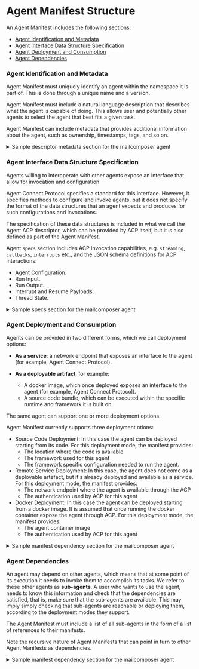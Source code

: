 # Agent Manifest Structure

An Agent Manifest includes the following sections:

* [Agent Identification and Metadata](#agent-identification-and-metadata)
* [Agent Interface Data Structure Specification](#agent-interface-data-structure-specification)
* [Agent Deployment and Consumption](#agent-deployment-and-consumption)
* [Agent Dependencies](#agent-dependencies)

### Agent Identification and Metadata

Agent Manifest must uniquely identify an agent within the namespace it is part of. This is done through a unique name and a version.

Agent Manifest must include a natural language description that describes what the agent is capable of doing. This allows user and potentially other agents to select the agent that best fits a given task.

Agent Manifest can include metadata that provides additional information about the agent, such as ownership, timestamps, tags, and so on.


<details>
<summary>Sample descriptor metadata section for the mailcomposer agent</summary>

```json
{
  "metadata": {
    "ref": {
      "name": "org.agntcy.mailcomposer",
      "version": "0.0.1",
      "url": "https://github.com/agntcy/acp-spec/blob/main/docs/sample_acp_descriptors/mailcomposer.json"
    },
    "description": "This agent is able to collect user intent through a chat interface and compose wonderful emails based on that."
  }
  ...
}
```

Metadata for a mail composer agent named `org.agntcy.mailcomposer` version `0.0.1`.

</details>


<a id="agent-interface-data-structure-specification"></a>
### Agent Interface Data Structure Specification
Agents willing to interoperate with other agents expose an interface that allow for invocation and configuration.

Agent Connect Protocol specifies a standard for this interface. However, it specifies methods to configure and invoke agents, but it does not specify the format of the data structures that an agent expects and produces for such configurations and invocations.

The specification of these data structures is included in what we call the Agent ACP descriptor, which can be provided by ACP itself, but it is also defined as part of the Agent Manifest.

Agent `specs` section includes ACP invocation capabilities, e.g. `streaming`, `callbacks`, `interrupts` etc.,  and the JSON schema definitions for ACP interactions:

   * Agent Configuration.
   * Run Input.
   * Run Output.
   * Interrupt and Resume Payloads.
   * Thread State.

<details>
<summary>Sample  specs section for the mailcomposer agent</summary>

```json
{
  ...
    "specs": {
      "capabilities": {
        "threads": true,
        "interrupts": true,
        "callbacks": true
      },
      "input": {
        "type": "object",
        "description": "Agent Input",
        "properties": {
            "message": {
                "type": "string",
                "description": "Last message of the chat from the user"
            }
        }
      },
      "thread_state": {
        "type": "object",
        "description": "The state of the agent",
        "properties": {
          "messages": {
            "type": "array",
            "description": "Full chat history",
            "items": {
                "type": "string",
                "description": "A message in the chat"
            }
          }
        }
      },
      "output": {
        "type": "object",
        "description": "Agent Input",
        "properties": {
            "message": {
                "type": "string",
                "description": "Last message of the chat from the user"
            }
        }
      },
      "config": {
        "type": "object",
        "description": "The configuration of the agent",
        "properties": {
          "style": {
            "type": "string",
            "enum": ["formal", "friendly"]
          }
        }
      },
      "interrupts": [
        {
          "interrupt_type": "mail_send_approval",
          "interrupt_payload": {
            "type": "object",
            "title": "Mail Approval Payload",
            "description": "Description of the email",
            "properties": {
              "subject": {
                "title": "Mail Subject",
                "description": "Subject of the email that is about to be sent",
                "type": "string"
              },
              "body": {
                "title": "Mail Body",
                "description": "Body of the email that is about to be sent",
                "type": "string"
              },
              "recipients": {
                "title": "Mail recipients",
                "description": "List of recipients of the email",
                "type": "array",
                "items": {
                    "type": "string",
                    "format": "email"
                }
              }
            },
            "required": [
              "subject",
              "body",
              "recipients"
            ]
          },
          "resume_payload": {
            "type": "object",
            "title": "Email Approval Input",
            "description": "User Approval for this email",
            "properties": {
              "reason": {
                "title": "Approval Reason",
                "description": "Reason to approve or decline",
                "type": "string"
              },
              "approved": {
                "title": "Approval Decision",
                "description": "True if approved, False if declined",
                "type": "boolean"
              }
            },
            "required": [
              "approved"
            ]
          }
        }
      ]
    }
  ...
}
```
The agent supports threads, interrupts, and callback.

It declares schemas for input, output, and config:

* As input, it expects the next message of the chat from the user.
* As output, it produces the next message of the chat from the agent.
* As config it expects the style of the email to be written.

It supports one kind of interrupt, which is used to ask user for approval before sending the email. It provides subject, body, and recipients of the email as interrupt payload and expects approval as input to resume.

It supports a thread state which holds the chat history.

</details>

<a id="agent-deployment-and-consumption"></a>
### Agent Deployment and Consumption

Agents can be provided in two different forms, which we call deployment options:

* **As a service**: a network endpoint that exposes an interface to the agent (for example, Agent Connect Protocol).
* **As a deployable artifact**, for example:
   
    * A docker image, which once deployed exposes an interface to the agent (for example, Agent Connect Protocol).
    * A source code bundle, which can be executed within the specific runtime and framework it is built on.

The same agent can support one or more deployment options.

Agent Manifest currently supports three deployment otions:

* Source Code Deployment: In this case the agent can be deployed starting from its code. For this deployment mode, the manifest provides:
    * The location where the code is available
    * The framework used for this agent
    * The framework specific configuration needed to run the agent.
* Remote Service Deployment: In this case, the agent does not come as a deployable artefact, but it's already deployed and available as a service. For this deployment mode, the manifest provides:
    * The network endpoint where the agent is available through the ACP
    * The authentication used by ACP for this agent
* Docker Deployment: In this case the agent can be deployed starting from a docker image. It is assumed that once running the docker container expose the agent through ACP. For this deployment mode, the manifest provides:
    * The agent container image
    * The authentication used by ACP for this agent

<details>
<summary>Sample manifest dependency section for the mailcomposer agent</summary>

```json
{
  ...
    "deployments": [
      {
        "type": "source_code",
        "name": "src",
        "url": "git@github.com:agntcy/mailcomposer.git",
        "framework_config": {
          "framework_type": "langgraph",
          "graph": "mailcomposer"
        }
      }
    ]
  ...
}
```

Mailcomposer agent in the example above comes as code written for LangGraph and available on Github.

<a id="agent-dependencies"></a>
</details>

### Agent Dependencies

An agent may depend on other agents, which means that at some point of its execution it needs to invoke them to accomplish its tasks. We refer to these other agents as **sub-agents**.  A user who wants to use the agent, needs to know this information and check that the dependencies are satisfied, that is, make sure that the sub-agents are available.
This may imply simply checking that sub-agents are reachable or deploying them, according to the deployment modes they support.

The Agent Manifest must include a list of all sub-agents in the form of a list of references to their manifests.

Note the recursive nature of Agent Manifests that can point in turn to other Agent Manifests as dependencies.

<details>
<summary>Sample manifest dependency section for the mailcomposer agent</summary>

```json
{
  ...
    "dependencies": [
      {
        "name": "org.agntcy.sample-agent-2",
        "version": "0.0.1"
      },
      {
        "name": "org.agntcy.sample-agent-3",
        "version": "0.0.1"
      }
    ]
  ...
}
```

Mailcomposer agent in the example above depends on `sample-agent-2` and `sample-agent-3`.

</details>

<a id="agent-deployments"></a>